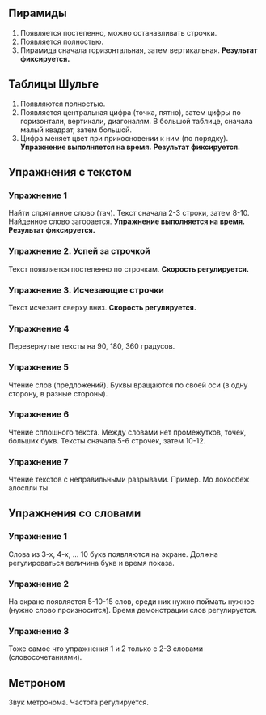## Пирамиды
1. Появляется постепенно, можно останавливать строчки.
2. Появляется полностью.
3. Пирамида сначала горизонтальная, затем вертикальная.
**Результат фиксируется.**
## Таблицы Шульге
1. Появляются полностью.
2. Появляется центральная цифра (точка, пятно), затем цифры по горизонтали, вертикали, диагоналям. В большой
таблице, сначала малый квадрат, затем большой.
3. Цифра меняет цвет при прикосновении к ним (по порядку).
**Упражнение выполняется на время.**
**Результат фиксируется.**
## Упражнения с текстом
### Упражнение 1
Найти спрятанное слово (тач). Текст сначала 2-3 строки, затем 8-10. Найденное слово загорается.
**Упражнение выполняется на время.**
**Результат фиксируется.**
### Упражнение 2. Успей за строчкой
Текст появляется постепенно по строчкам.
**Скорость регулируется.**
### Упражнение 3. Исчезающие строчки
Текст исчезает сверху вниз.
**Скорость регулируется.**
### Упражнение 4
Перевернутые тексты на 90, 180, 360 градусов.
### Упражнение 5
Чтение слов (предложений). Буквы вращаются по своей оси (в одну сторону, в разные стороны).
### Упражнение 6
Чтение сплошного текста. Между словами нет промежутков, точек, больших букв. Тексты сначала 5-6 строчек, затем 10-12.
### Упражнение 7
Чтение текстов с неправильными разрывами.
Пример. Мо локосбеж алоспли ты
## Упражнения со словами
### Упражнение 1
Слова из 3-х, 4-х, ... 10 букв появляются на экране. Должна регулироваться величина букв и время показа.
### Упражнение 2
На экране появляется 5-10-15 слов, среди них нужно поймать нужное (нужно слово произносится).
Время демонстрации слов регулируется.
### Упражнение 3
Тоже самое что упражнения 1 и 2 только с 2-3 словами (словосочетаниями).
## Метроном
Звук метронома. Частота регулируется.
